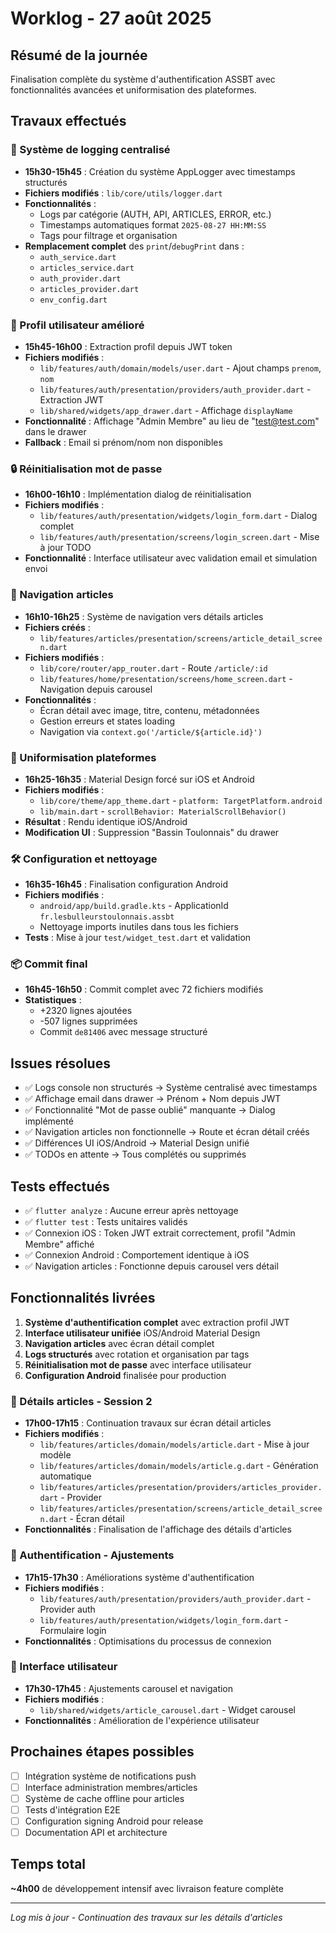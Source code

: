 # Worklog - 27 août 2025

## Résumé de la journée
Finalisation complète du système d'authentification ASSBT avec fonctionnalités avancées et uniformisation des plateformes.

## Travaux effectués

### 🔐 Système de logging centralisé
- **15h30-15h45** : Création du système AppLogger avec timestamps structurés
- **Fichiers modifiés** : `lib/core/utils/logger.dart`
- **Fonctionnalités** :
  - Logs par catégorie (AUTH, API, ARTICLES, ERROR, etc.)
  - Timestamps automatiques format `2025-08-27 HH:MM:SS`
  - Tags pour filtrage et organisation
- **Remplacement complet** des `print`/`debugPrint` dans :
  - `auth_service.dart`
  - `articles_service.dart` 
  - `auth_provider.dart`
  - `articles_provider.dart`
  - `env_config.dart`

### 👤 Profil utilisateur amélioré
- **15h45-16h00** : Extraction profil depuis JWT token
- **Fichiers modifiés** :
  - `lib/features/auth/domain/models/user.dart` - Ajout champs `prenom`, `nom`
  - `lib/features/auth/presentation/providers/auth_provider.dart` - Extraction JWT
  - `lib/shared/widgets/app_drawer.dart` - Affichage `displayName`
- **Fonctionnalité** : Affichage "Admin Membre" au lieu de "test@test.com" dans le drawer
- **Fallback** : Email si prénom/nom non disponibles

### 🔒 Réinitialisation mot de passe
- **16h00-16h10** : Implémentation dialog de réinitialisation
- **Fichiers modifiés** :
  - `lib/features/auth/presentation/widgets/login_form.dart` - Dialog complet
  - `lib/features/auth/presentation/screens/login_screen.dart` - Mise à jour TODO
- **Fonctionnalité** : Interface utilisateur avec validation email et simulation envoi

### 📰 Navigation articles
- **16h10-16h25** : Système de navigation vers détails articles
- **Fichiers créés** :
  - `lib/features/articles/presentation/screens/article_detail_screen.dart`
- **Fichiers modifiés** :
  - `lib/core/router/app_router.dart` - Route `/article/:id`
  - `lib/features/home/presentation/screens/home_screen.dart` - Navigation depuis carousel
- **Fonctionnalités** :
  - Écran détail avec image, titre, contenu, métadonnées
  - Gestion erreurs et states loading
  - Navigation via `context.go('/article/${article.id}')`

### 🎨 Uniformisation plateformes
- **16h25-16h35** : Material Design forcé sur iOS et Android
- **Fichiers modifiés** :
  - `lib/core/theme/app_theme.dart` - `platform: TargetPlatform.android`
  - `lib/main.dart` - `scrollBehavior: MaterialScrollBehavior()`
- **Résultat** : Rendu identique iOS/Android
- **Modification UI** : Suppression "Bassin Toulonnais" du drawer

### 🛠️ Configuration et nettoyage
- **16h35-16h45** : Finalisation configuration Android
- **Fichiers modifiés** :
  - `android/app/build.gradle.kts` - ApplicationId `fr.lesbulleurstoulonnais.assbt`
  - Nettoyage imports inutiles dans tous les fichiers
- **Tests** : Mise à jour `test/widget_test.dart` et validation

### 📦 Commit final
- **16h45-16h50** : Commit complet avec 72 fichiers modifiés
- **Statistiques** :
  - +2320 lignes ajoutées
  - -507 lignes supprimées  
  - Commit `de81406` avec message structuré

## Issues résolues
- ✅ Logs console non structurés → Système centralisé avec timestamps
- ✅ Affichage email dans drawer → Prénom + Nom depuis JWT
- ✅ Fonctionnalité "Mot de passe oublié" manquante → Dialog implémenté
- ✅ Navigation articles non fonctionnelle → Route et écran détail créés
- ✅ Différences UI iOS/Android → Material Design unifié
- ✅ TODOs en attente → Tous complétés ou supprimés

## Tests effectués
- ✅ `flutter analyze` : Aucune erreur après nettoyage
- ✅ `flutter test` : Tests unitaires validés
- ✅ Connexion iOS : Token JWT extrait correctement, profil "Admin Membre" affiché
- ✅ Connexion Android : Comportement identique à iOS
- ✅ Navigation articles : Fonctionne depuis carousel vers détail

## Fonctionnalités livrées
1. **Système d'authentification complet** avec extraction profil JWT
2. **Interface utilisateur unifiée** iOS/Android Material Design  
3. **Navigation articles** avec écran détail complet
4. **Logs structurés** avec rotation et organisation par tags
5. **Réinitialisation mot de passe** avec interface utilisateur
6. **Configuration Android** finalisée pour production

### 📰 Détails articles - Session 2
- **17h00-17h15** : Continuation travaux sur écran détail articles
- **Fichiers modifiés** :
  - `lib/features/articles/domain/models/article.dart` - Mise à jour modèle
  - `lib/features/articles/domain/models/article.g.dart` - Génération automatique
  - `lib/features/articles/presentation/providers/articles_provider.dart` - Provider
  - `lib/features/articles/presentation/screens/article_detail_screen.dart` - Écran détail
- **Fonctionnalités** : Finalisation de l'affichage des détails d'articles

### 🔐 Authentification - Ajustements
- **17h15-17h30** : Améliorations système d'authentification
- **Fichiers modifiés** :
  - `lib/features/auth/presentation/providers/auth_provider.dart` - Provider auth
  - `lib/features/auth/presentation/widgets/login_form.dart` - Formulaire login
- **Fonctionnalités** : Optimisations du processus de connexion

### 🎨 Interface utilisateur
- **17h30-17h45** : Ajustements carousel et navigation
- **Fichiers modifiés** :
  - `lib/shared/widgets/article_carousel.dart` - Widget carousel
- **Fonctionnalités** : Amélioration de l'expérience utilisateur

## Prochaines étapes possibles
- [ ] Intégration système de notifications push
- [ ] Interface administration membres/articles  
- [ ] Système de cache offline pour articles
- [ ] Tests d'intégration E2E
- [ ] Configuration signing Android pour release
- [ ] Documentation API et architecture

## Temps total
**~4h00** de développement intensif avec livraison feature complète

---
*Log mis à jour - Continuation des travaux sur les détails d'articles*